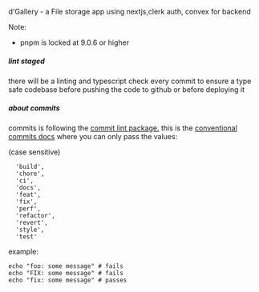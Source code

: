 d'Gallery - a File storage app using nextjs,clerk auth, convex for backend

Note:

-  pnpm is locked at 9.0.6 or higher

##### lint staged

there will be a linting and typescript check every commit to ensure a type safe codebase before pushing the code to github or before deploying it

##### about commits

commits is following the [commit lint package.](https://www.npmjs.com/package/@commitlint/)
this is the [conventional commits docs](https://www.conventionalcommits.org/en/v1.0.0/#summary) where you can only pass the values:

(case sensitive)

```
  'build',
  'chore',
  'ci',
  'docs',
  'feat',
  'fix',
  'perf',
  'refactor',
  'revert',
  'style',
  'test'
```

example:

```
echo "foo: some message" # fails
echo "FIX: some message" # fails
echo "fix: some message" # passes
```
